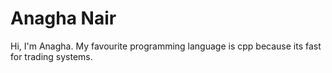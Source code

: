 # Anagha Nair
Hi, I'm Anagha. My favourite programming language is cpp because its fast
for trading systems.
